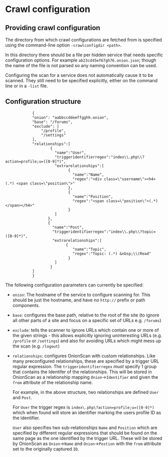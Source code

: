 Crawl configuration
====================

Providing crawl configuration
------------------------------

The directory from which crawl configurations are fetched from is specified
using the command-line option `-crawlconfigdir <path>`.

In this directory there should be a file per hidden service that needs specific
configuration options. For example `ab23cd45ef67gh76.onion.json`; though the name of the file
is not parsed so any naming convention can be used.

Configuring the scan for a service does not automatically cause it to be
scanned. They still need to be specified explicitly, either on the command
line or in a `-list` file.

Configuration structure
------------------------

                {
                "onion": "aabbccddeeffgghh.onion",
                "base": "/forums",
                "exclude": [
                    "/profile",
                    "/settings"
                ],
                "relationships":[
                        {
                          "name":"User", 
                          "triggeridentifierregex":"index\\.php\\?action=profile;u=([0-9]*)",
                          "extrarelationships":[
                                {
                                  "name":"Name",
                                  "regex":"<div class=\"username\"><h4>(.*) <span class=\"position\">"
                                },
                                {
                                  "name":"Position",
                                  "regex":"<span class=\"position\">(.*)</span></h4>"
                                }
                          ]
                       },
                       {
                         "name":"Post", 
                         "triggeridentifierregex":"index\\.php\\?topic=([0-9]*)",
                         "extrarelationships":[
                               {
                                  "name":"Topic",
                                  "regex":"Topic: (.*) &nbsp;\\(Read"
                                }
                          ]
                        }
                ]
                }

The following configuration parameters can currently be specified:

- `onion`: The hostname of the service to configure scanning for. This should
  be just the hostname, and have no `http://` prefix or path components.

- `base`: configures the base path, relative to the root of the site (to ignore
  all other parts of a site and focus on a specific set of URLs e.g. `/forums`)

- `exclude`: tells the scanner to ignore URLs which contain one or more of the
  given strings - this allows explicitly ignoring uninteresting URLs (e.g.
  `/profile` or `/settings`) and also for avoiding URLs which might mess up the
  scan (e.g. `/logout`)
  
- `relationships`: configures OnionScan with custom relationships. Like many
  preconfigured relationships, these are specified by a trigger URL regular expression.
  The `triggeridentifierregex` *must* specify 1 group that contains the Identifer of the
  relationships. This will be stored in OnionScan as a relationship mapping `Onion`->`Identifier`
  and given the `from` attribute of the relationship name. 
  
  For example, in the above structure, two relationships are defined `User` and
  `Post`.
  
  For `User` the trigger regex is `index\.php\?action=profile;u=([0-9]*)` which 
  when found will store an identifier marking the users profile ID as the identifier.
  
  `User` also specifies two sub-relationships `Name` and `Position` which are
  specified by different regular expressions that should be found on the same page
  as the one identified by the trigger URL. These will be stored by OnionScan
  as `Onion`->`Name` and `Onion`->`Postion` with the `from` attribute set to the
  originally captured `ID`.
  
